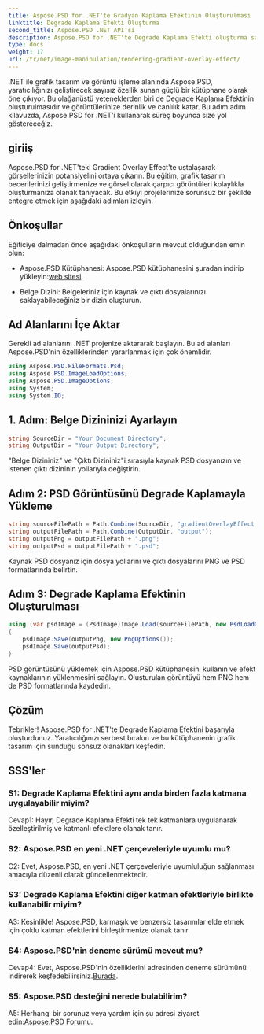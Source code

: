 ```yaml
---
title: Aspose.PSD for .NET'te Gradyan Kaplama Efektinin Oluşturulması
linktitle: Degrade Kaplama Efekti Oluşturma
second_title: Aspose.PSD .NET API'si
description: Aspose.PSD for .NET'te Degrade Kaplama Efekti oluşturma sanatında ustalaşın. Bu adım adım eğitimle grafik tasarım becerilerinizi geliştirin.
type: docs
weight: 17
url: /tr/net/image-manipulation/rendering-gradient-overlay-effect/
---
```

.NET ile grafik tasarım ve görüntü işleme alanında Aspose.PSD, yaratıcılığınızı geliştirecek sayısız özellik sunan güçlü bir kütüphane olarak öne çıkıyor. Bu olağanüstü yeteneklerden biri de Degrade Kaplama Efektinin oluşturulmasıdır ve görüntülerinize derinlik ve canlılık katar. Bu adım adım kılavuzda, Aspose.PSD for .NET'i kullanarak süreç boyunca size yol göstereceğiz.

## giriiş

Aspose.PSD for .NET'teki Gradient Overlay Effect'te ustalaşarak görsellerinizin potansiyelini ortaya çıkarın. Bu eğitim, grafik tasarım becerilerinizi geliştirmenize ve görsel olarak çarpıcı görüntüleri kolaylıkla oluşturmanıza olanak tanıyacak. Bu etkiyi projelerinize sorunsuz bir şekilde entegre etmek için aşağıdaki adımları izleyin.

## Önkoşullar

Eğiticiye dalmadan önce aşağıdaki önkoşulların mevcut olduğundan emin olun:

- Aspose.PSD Kütüphanesi: Aspose.PSD kütüphanesini şuradan indirip yükleyin:[web sitesi](https://releases.aspose.com/psd/net/).

- Belge Dizini: Belgeleriniz için kaynak ve çıktı dosyalarınızı saklayabileceğiniz bir dizin oluşturun.

## Ad Alanlarını İçe Aktar

Gerekli ad alanlarını .NET projenize aktararak başlayın. Bu ad alanları Aspose.PSD'nin özelliklerinden yararlanmak için çok önemlidir.

```csharp
using Aspose.PSD.FileFormats.Psd;
using Aspose.PSD.ImageLoadOptions;
using Aspose.PSD.ImageOptions;
using System;
using System.IO;
```

## 1. Adım: Belge Dizininizi Ayarlayın

```csharp
string SourceDir = "Your Document Directory";
string OutputDir = "Your Output Directory";
```

"Belge Dizininiz" ve "Çıktı Dizininiz"i sırasıyla kaynak PSD dosyanızın ve istenen çıktı dizininin yollarıyla değiştirin.

## Adım 2: PSD Görüntüsünü Degrade Kaplamayla Yükleme

```csharp
string sourceFilePath = Path.Combine(SourceDir, "gradientOverlayEffect.psd");
string outputFilePath = Path.Combine(OutputDir, "output");
string outputPng = outputFilePath + ".png";
string outputPsd = outputFilePath + ".psd";
```

Kaynak PSD dosyanız için dosya yollarını ve çıktı dosyalarını PNG ve PSD formatlarında belirtin.

## Adım 3: Degrade Kaplama Efektinin Oluşturulması

```csharp
using (var psdImage = (PsdImage)Image.Load(sourceFilePath, new PsdLoadOptions() { LoadEffectsResource = true }))
{
    psdImage.Save(outputPng, new PngOptions());
    psdImage.Save(outputPsd);
}
```

PSD görüntüsünü yüklemek için Aspose.PSD kütüphanesini kullanın ve efekt kaynaklarının yüklenmesini sağlayın. Oluşturulan görüntüyü hem PNG hem de PSD formatlarında kaydedin.

## Çözüm

Tebrikler! Aspose.PSD for .NET'te Degrade Kaplama Efektini başarıyla oluşturdunuz. Yaratıcılığınızı serbest bırakın ve bu kütüphanenin grafik tasarım için sunduğu sonsuz olanakları keşfedin.

## SSS'ler

### S1: Degrade Kaplama Efektini aynı anda birden fazla katmana uygulayabilir miyim?

Cevap1: Hayır, Degrade Kaplama Efekti tek tek katmanlara uygulanarak özelleştirilmiş ve katmanlı efektlere olanak tanır.

### S2: Aspose.PSD en yeni .NET çerçeveleriyle uyumlu mu?

C2: Evet, Aspose.PSD, en yeni .NET çerçeveleriyle uyumluluğun sağlanması amacıyla düzenli olarak güncellenmektedir.

### S3: Degrade Kaplama Efektini diğer katman efektleriyle birlikte kullanabilir miyim?

A3: Kesinlikle! Aspose.PSD, karmaşık ve benzersiz tasarımlar elde etmek için çoklu katman efektlerini birleştirmenize olanak tanır.

### S4: Aspose.PSD'nin deneme sürümü mevcut mu?

 Cevap4: Evet, Aspose.PSD'nin özelliklerini adresinden deneme sürümünü indirerek keşfedebilirsiniz.[Burada](https://releases.aspose.com/).

### S5: Aspose.PSD desteğini nerede bulabilirim?

 A5: Herhangi bir sorunuz veya yardım için şu adresi ziyaret edin:[Aspose.PSD Forumu](https://forum.aspose.com/c/psd/34).